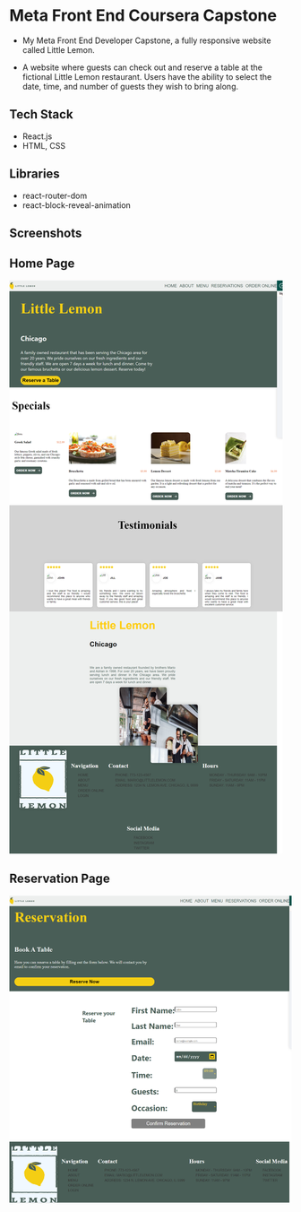 # Meta Front End Coursera Capstone



- My Meta Front End Developer Capstone, a fully responsive website called Little Lemon.

- A website where guests can check out and reserve a table at the fictional Little Lemon restaurant. Users have the ability to select the date, time, and number of guests they wish to bring along.

## Tech Stack

- React.js
- HTML, CSS

## Libraries

- react-router-dom
- react-block-reveal-animation
  

## Screenshots



## Home Page

![Homepage](https://github.com/lyokoth/meta-front-end-capstone/blob/master/src/Screenshots/homepage.png)


## Reservation Page


![Reservations](https://github.com/lyokoth/meta-front-end-capstone/blob/master/src/Screenshots/reservations.png)


